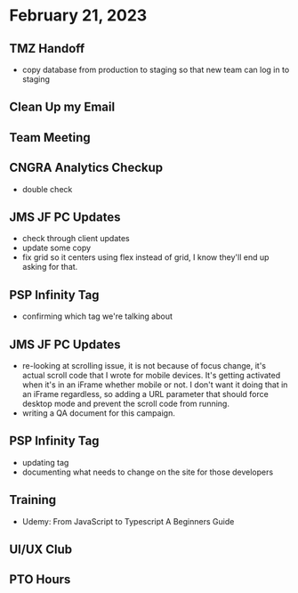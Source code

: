 # February 21, 2023

## TMZ Handoff
- copy database from production to staging so that new team can log in to staging

## Clean Up my Email

## Team Meeting

## CNGRA Analytics Checkup
- double check

## JMS JF PC Updates
- check through client updates
- update some copy
- fix grid so it centers using flex instead of grid, I know they'll end up asking for that.

## PSP Infinity Tag
- confirming which tag we're talking about

## JMS JF PC Updates
- re-looking at scrolling issue, it is not because of focus change, it's actual scroll code that I wrote for mobile devices. It's getting activated when it's in an iFrame whether mobile or not. I don't want it doing that in an iFrame regardless, so adding a URL parameter that should force desktop mode and prevent the scroll code from running.
- writing a QA document for this campaign.

## PSP Infinity Tag
- updating tag
- documenting what needs to change on the site for those developers

## Training
- Udemy: From JavaScript to Typescript A Beginners Guide

## UI/UX Club

## PTO Hours